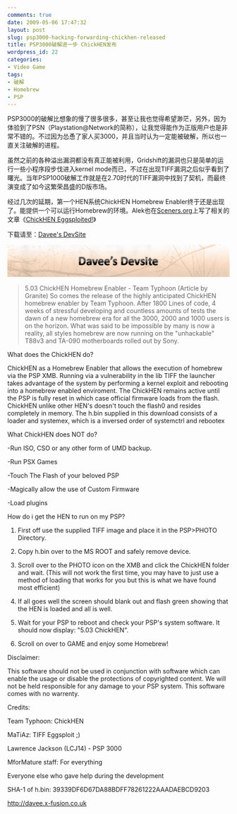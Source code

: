 ```yaml
---
comments: true
date: 2009-05-06 17:47:32
layout: post
slug: psp3000-hacking-forwarding-chickhen-released
title: PSP3000破解进一步 ChickHEN发布
wordpress_id: 22
categories:
- Video Game
tags:
- 破解
- Homebrew
- PSP
---
```


PSP3000的破解比想象的慢了很多很多，甚至让我也觉得希望渺茫，另外，因为体验到了PSN（Playstation@Network的简称），让我觉得能作为正版用户也是非常不错的。不过因为怂恿了家人买3000，并且当时认为一定能被破解，所以也一直关注破解的进程。




虽然之前的各种溢出漏洞都没有真正能被利用，Gridshift的漏洞也只是简单的运行一些小程序段步伐进入kernel mode而已，不过在出现TIFF漏洞之后似乎看到了曙光。当年PSP1000破解工作就是在2.70时代的TIFF漏洞中找到了契机，而最终演变成了如今这繁荣昌盛的D版市场。




经过几次的延期，第一个HEN系统ChickHEN Homebrew Enabler终于还是出现了。能提供一个可以运行Homebrew的环境。Alek也在[Sceners.org](http://www.sceners.org/)上写了相关的文章《[ChickHEN Eggsploited!](http://sceners.org/index.php?id=25)》




下载请至：[Davee's DevSite](http://davee.x-fusion.co.uk/)




[![](/images/uploads/zb/davee.png)](http://davee.x-fusion.co.uk/)




>

>
> 5.03 ChickHEN Homebrew Enabler - Team Typhoon (Article by Granite) So comes the release of the highly anticipated ChickHEN homebrew enabler by Team Typhoon. After 1800 Lines of code, 4 weeks of stressful developing and countless amounts of tests the dawn of a new homebrew era for all the 3000, 2000 and 1000 users is on the horizon. What was said to be impossible by many is now a reality, all styles homebrew are now running on the "unhackable" T88v3 and TA-090 motherboards rolled out by Sony.



What does the ChickHEN do?

ChickHEN as a Homebrew Enabler that allows the execution of homebrew via the PSP XMB. Running via a vulnerability in the lib TIFF the launcher takes advantage of the system by performing a kernel exploit and rebooting into a homebrew enabled enviroment. The ChickHEN remains active until the PSP is fully reset in which case official firmware loads from the flash. ChickHEN unlike other HEN's doesn't touch the flash0 and resides completely in memory. The h.bin supplied in this download consists of a loader and systemex, which is a inversed order of systemctrl and rebootex



What ChickHEN does NOT do?

-Run ISO, CSO or any other form of UMD backup.

-Run PSX Games

-Touch The Flash of your beloved PSP

-Magically allow the use of Custom Firmware

-Load plugins



How do i get the HEN to run on my PSP?



1. First off use the supplied TIFF image and place it in the PSP>PHOTO Directory.

2. Copy h.bin over to the MS ROOT and safely remove device.

2. Scroll over to the PHOTO icon on the XMB and click the ChickHEN folder and wait. (This will not work the first time, you may have to just use a method of loading that works for you but this is what we have found most efficient)

3. If all goes well the screen should blank out and flash green showing that the HEN is loaded and all is well.

4. Wait for your PSP to reboot and check your PSP's system software. It should now display: "5.03 ChickHEN".

5. Scroll on over to GAME and enjoy some Homebrew!



Disclaimer:

This software should not be used in conjunction with software which can enable the usage or disable the protections of copyrighted content. We will not be held responsible for any damage to your PSP system. This software comes with no warrenty.



Credits:

Team Typhoon: ChickHEN

MaTiAz: TIFF Eggsploit ;)

Lawrence Jackson (LCJ14) - PSP 3000

MforMature staff: For everything

Everyone else who gave help during the development



SHA-1 of h.bin: 39339DF6D67DA88BDFF78261222AAADAEBCD9203

http://davee.x-fusion.co.uk
>
>




